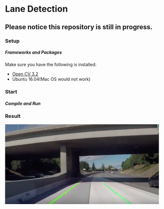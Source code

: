 # Lane Detection

## Please notice this repository is still in progress.


### Setup
##### Frameworks and Packages
Make sure you have the following is installed:
 - [Open CV 3.2](https://opencv.org/)
 - Ubuntu 16.04(Mac OS would not work)

### Start
##### Compile and Run

### Result
![arch](./pic/result.png)
